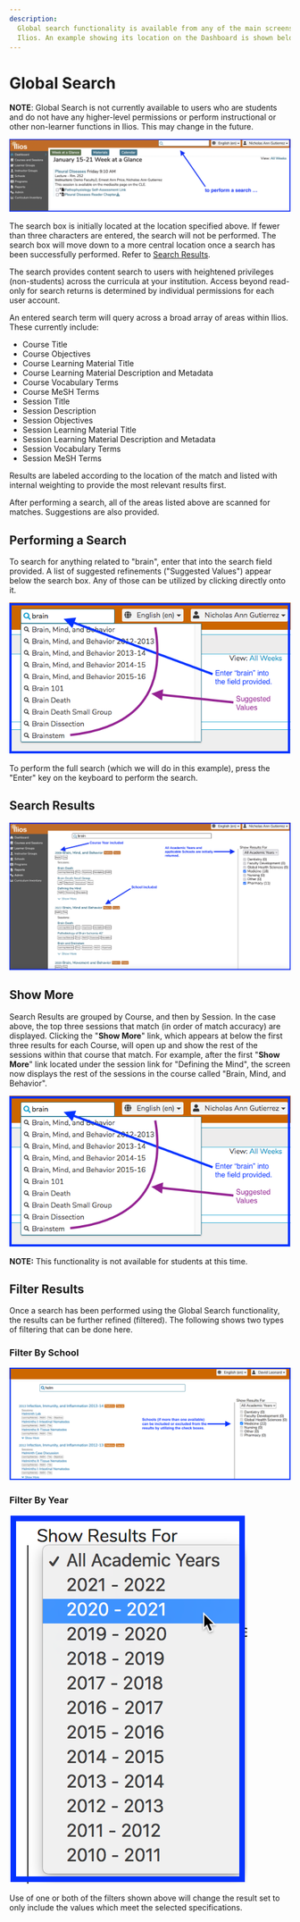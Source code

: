 ```yaml
---
description: 
  Global search functionality is available from any of the main screens in
  Ilios. An example showing its location on the Dashboard is shown below.
---
```


# Global Search

**NOTE**: Global Search is not currently available to users who are students and do not have any higher-level permissions or perform instructional or other non-learner functions in Ilios. This may change in the future.

![Global Search on the Dashboard](../images/global_search/global_search_start.png)

The search box is initially located at the location specified above. If fewer than three characters are entered, the search will not be performed. The search box will move down to a more central location once a search has been successfully performed. Refer to [Search Results](https://iliosproject.gitbook.io/ilios-user-guide/dashboard/search#search-results).

The search provides content search to users with heightened privileges (non-students) across the curricula at your institution. Access beyond read-only for search returns is determined by individual permissions for each user account.

An entered search term will query across a broad array of areas within Ilios. These currently include:

* Course Title
* Course Objectives
* Course Learning Material Title
* Course Learning Material Description and Metadata
* Course Vocabulary Terms
* Course MeSH Terms
* Session Title
* Session Description
* Session Objectives
* Session Learning Material Title
* Session Learning Material Description and Metadata
* Session Vocabulary Terms
* Session MeSH Terms

Results are labeled according to the location of the match and listed with internal weighting to provide the most relevant results first.

After performing a search, all of the areas listed above are scanned for matches. Suggestions are also provided.

## Performing a Search

To search for anything related to "brain", enter that into the search field provided. A list of suggested refinements ("Suggested Values") appear below the search box. Any of those can be utilized by clicking directly onto it.

![Enter search string ...](../images/global_search/search_string_entered.png)

To perform the full search (which we will do in this example), press the "Enter" key on the keyboard to perform the search.

## Search Results

![Search Results](../images/global_search/global_search_results.png)

## Show More

Search Results are grouped by Course, and then by Session. In the case above, the top three sessions that match (in order of match accuracy) are displayed. Clicking the "**Show More**" link, which appears at below the first three results for each Course, will open up and show the rest of the sessions within that course that match. For example, after the first "**Show More**" link located under the session link for "Defining the Mind", the screen now displays the rest of the sessions in the course called "Brain, Mind, and Behavior".

![Search Results Explained](../images/global_search/search_string_entered.png)

**NOTE:** This functionality is not available for students at this time.

## Filter Results

Once a search has been performed using the Global Search functionality, the results can be further refined (filtered). The following shows two types of filtering that can be done here.

### Filter By School

![Filter by School](../images/global_search/filter_by_school.png)

### Filter By Year

![Detail View of Year Selector](../images/global_search/filter_by_year.png)

Use of one or both of the filters shown above will change the result set to only include the values which meet the selected specifications.
